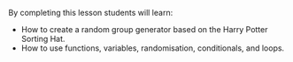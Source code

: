 By completing this lesson students will learn:

- How to create a random group generator based on the Harry Potter Sorting Hat.
- How to use functions, variables, randomisation, conditionals, and loops.
